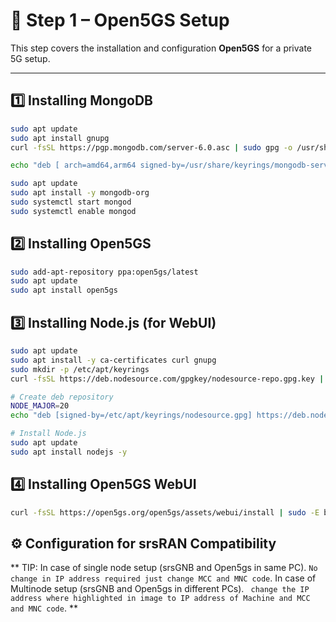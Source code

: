 # 📡 Step 1 – Open5GS Setup

This step covers the installation and configuration **Open5GS** for a private 5G setup.

---

## 1️⃣ Installing MongoDB
```bash
sudo apt update
sudo apt install gnupg
curl -fsSL https://pgp.mongodb.com/server-6.0.asc | sudo gpg -o /usr/share/keyrings/mongodb-server-6.0.gpg --dearmor

echo "deb [ arch=amd64,arm64 signed-by=/usr/share/keyrings/mongodb-server-6.0.gpg] https://repo.mongodb.org/apt/ubuntu jammy/mongodb-org/6.0 multiverse" | sudo tee /etc/apt/sources.list.d/mongodb-org-6.0.list

sudo apt update
sudo apt install -y mongodb-org
sudo systemctl start mongod
sudo systemctl enable mongod
```


## 2️⃣ Installing Open5GS
```bash
sudo add-apt-repository ppa:open5gs/latest
sudo apt update
sudo apt install open5gs
```



## 3️⃣ Installing Node.js (for WebUI)
```bash
sudo apt update
sudo apt install -y ca-certificates curl gnupg
sudo mkdir -p /etc/apt/keyrings
curl -fsSL https://deb.nodesource.com/gpgkey/nodesource-repo.gpg.key | sudo gpg --dearmor -o /etc/apt/keyrings/nodesource.gpg

# Create deb repository
NODE_MAJOR=20
echo "deb [signed-by=/etc/apt/keyrings/nodesource.gpg] https://deb.nodesource.com/node_$NODE_MAJOR.x nodistro main" | sudo tee /etc/apt/sources.list.d/nodesource.list

# Install Node.js
sudo apt update
sudo apt install nodejs -y
```


## 4️⃣ Installing Open5GS WebUI
```bash
curl -fsSL https://open5gs.org/open5gs/assets/webui/install | sudo -E bash -
```



## ⚙️ Configuration for srsRAN Compatibility
**
TIP:
In case of single node setup (srsGNB and Open5gs in same PC). `No change in IP address required just change MCC and MNC code`. 
In case of Multinode setup (srsGNB and Open5gs in different PCs). ` change the IP address where highlighted in image to IP address of Machine and MCC and MNC code`. 
**


